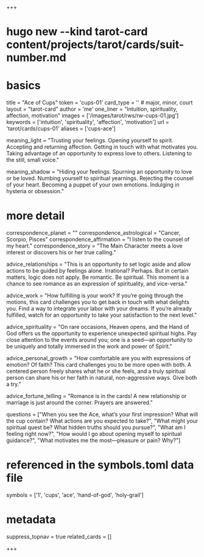 +++
# hugo new --kind tarot-card content/projects/tarot/cards/suit-number.md
# basics
title     		 = "Ace of Cups"
token					 = 'cups-01'
card_type			 = '' # major, minor, court
layout				 = "tarot-card"
author    		 = 'me'
one_liner 		 = "Intuition, spirituality, affection, motivation"
images				 = ['/images/tarot/rws/rw-cups-01.jpg']
keywords			 = ['intuition', 'spirituality', 'affection', 'motivation']
url						 = 'tarot/cards/cups-01'
aliases				 = ['cups-ace']

meaning_light  = "Trusting your feelings. Opening yourself to spirit. Accepting and returning affection. Getting in touch with what motivates you. Taking advantage of an opportunity to express love to others. Listening to the still, small voice."

meaning_shadow = "Hiding your feelings. Spurning an opportunity to love or be loved. Numbing yourself to spiritual yearnings. Rejecting the counsel of your heart. Becoming a puppet of your own emotions. Indulging in hysteria or obsession."

# more detail
correspondence_planet 			= ""
correspondence_astrological = "Cancer, Scorpio, Pisces"
correspondence_affirmation  = "I listen to the counsel of my heart."
correspondence_story 				= "The Main Character meets a love interest or discovers his or her true calling."

advice_relationships 	 = "This is an opportunity to set logic aside and allow actions to be guided by feelings alone. Irrational? Perhaps. But in certain matters, logic does not apply. Be romantic. Be spiritual. This moment is a chance to see romance as an expression of spirituality, and vice-versa."

advice_work 					 = "How fulfilling is your work? If you’re going through the motions, this card challenges you to get back in touch with what delights you. Find a way to integrate your labor with your dreams. If you’re already fulfilled, watch for an opportunity to take your satisfaction to the next level."

advice_spirituality 	 = "On rare occasions, Heaven opens, and the Hand of God offers us the opportunity to experience unexpected spiritual highs. Pay close attention to the events around you; one is a seed—an opportunity to be uniquely and totally immersed in the work and power of Spirit."

advice_personal_growth = "How comfortable are you with expressions of emotion? Of faith? This card challenges you to be more open with both. A centered person freely shares what he or she feels, and a truly spiritual person can share his or her faith in natural, non-aggressive ways. Give both a try."

advice_fortune_telling = "Romance is in the cards! A new relationship or marriage is just around the corner. Prayers are answered."

questions	= ["When you see the Ace, what’s your first impression? What will the cup contain? What actions are you expected to take?", "What might your spiritual quest be? What hidden truths should you pursue?", "What am I feeling right now?", "How would I go about opening myself to spiritual guidance?", "What motivates me the most—pleasure or pain? Why?"]

# referenced in the symbols.toml data file
symbols	  = ['1', 'cups', 'ace', 'hand-of-god', 'holy-grail']

# metadata
suppress_topnav = true
related_cards 	= []

+++